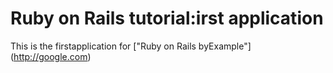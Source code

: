 # Ruby on Rails tutorial:irst application
This is the firstapplication for ["Ruby on Rails byExample"]
(http://google.com)
